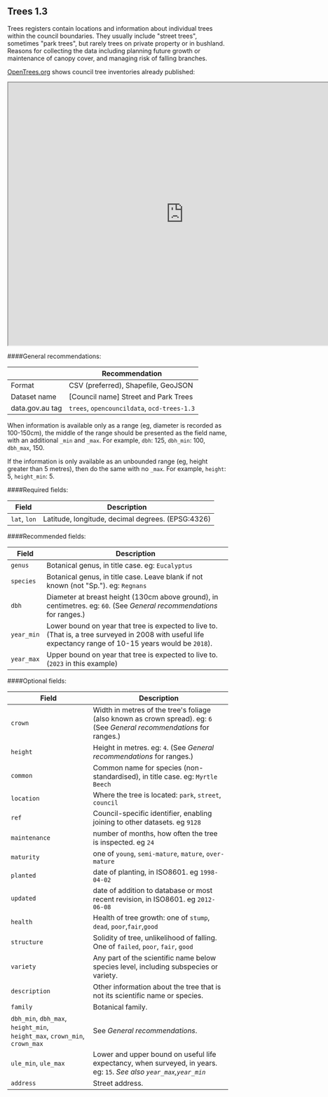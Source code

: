 ## Trees 1.3

Trees registers contain locations and information about individual trees within the council boundaries. They usually include "street trees", sometimes "park trees", but rarely trees on private property or in bushland. Reasons for collecting the data including planning future growth or maintenance of canopy cover, and managing risk of falling branches.

[OpenTrees.org](http://opentrees.org) shows council tree inventories already published:

<iframe src="http://opentrees.org?embed" style="height: 600px; width: 800px;"></iframe>

####General recommendations:

&nbsp;| Recommendation
------|------------
Format| CSV (preferred), Shapefile, GeoJSON
Dataset name| [Council name] Street and Park Trees
data.gov.au tag| `trees`, `opencouncildata`, `ocd-trees-1.3`

When information is available only as a range (eg, diameter is recorded as 100-150cm), the middle of the range should be presented as the field name, with an additional `_min` and `_max`. For example, `dbh`: 125, `dbh_min`: 100, `dbh_max`, 150. 

If the information is only available as an unbounded range (eg, height greater than 5 metres), then do the same with no `_max`. For example, `height`: 5, `height_min`: 5.

####Required fields:

Field | Description
------|------------
`lat`, `lon`| Latitude, longitude, decimal degrees. (EPSG:4326)

####Recommended fields:

Field | Description
------|------------
`genus`| Botanical genus, in title case. eg: `Eucalyptus`
`species`| Botanical genus, in title case. Leave blank if not known (not "Sp."). eg: `Regnans`
`dbh`| Diameter at breast height (130cm above ground), in centimetres. eg: `60`. (See *General recommendations* for ranges.)
`year_min`| Lower bound on year that tree is expected to live to. (That is, a tree surveyed in 2008 with useful life expectancy range of 10-15 years would be `2018`).
`year_max`| Upper bound on year that tree is expected to live to. (`2023` in this example)

####Optional fields:

Field | Description
------|------------
`crown`| Width in metres of the tree's foliage (also known as crown spread). eg: `6` (See *General recommendations* for ranges.) 
`height`| Height in metres. eg: `4`. (See *General recommendations* for ranges.)
`common`| Common name for species (non-standardised), in title case. eg: `Myrtle Beech`
`location`| Where the tree is located: `park`, `street`, `council`
`ref`| Council-specific identifier, enabling joining to other datasets. eg `9128`
`maintenance`| number of months, how often the tree is inspected. eg `24`
`maturity`| one of `young`, `semi-mature`, `mature`, `over-mature`
`planted`| date of planting, in ISO8601. eg `1998-04-02`
`updated`| date of addition to database or most recent revision, in ISO8601. eg `2012-06-08`
`health`| Health of tree growth: one of `stump`, `dead`, `poor`,`fair`,`good`
`structure`| Solidity of tree, unlikelihood of falling. One of `failed`, `poor`, `fair`, `good`
`variety`| Any part of the scientific name below species level, including subspecies or variety.
`description`| Other information about the tree that is not its scientific name or species.
`family`| Botanical family.
`dbh_min`, `dbh_max`, `height_min`, `height_max`, `crown_min`, `crown_max`|  See *General recommendations*.
`ule_min`, `ule_max`| Lower and upper bound on useful life expectancy, when surveyed, in years. eg: `15`. *See also `year_max`,`year_min`* 
`address`| Street address.
